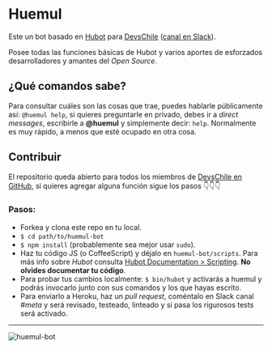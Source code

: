 # Huemul

Este un bot basado en [Hubot](https://hubot.github.com/) para [DevsChile](http://www.devschile.cl) ([canal en Slack](http://devschile.slack.com)).

Posee todas las funciones básicas de Hubot y varios aportes de esforzados desarrolladores y amantes del *Open Source*.

## ¿Qué comandos sabe?

Para consultar cuáles son las cosas que trae, puedes hablarle públicamente así: `@huemul help`, si quieres preguntarle en privado, debes ir a *direct messages*, escribirle a **@huemul** y simplemente decir: `help`.  Normalmente es muy rápido, a menos que esté ocupado en otra cosa.

## Contribuir

El repositorio queda abierto para todos los miembros de [DevsChile en GitHub](https://github.com/devschile), si quieres agregar alguna función sigue los pasos 👇👇👇

### Pasos:

- Forkea y clona este repo en tu local.
- `$ cd path/to/huemul-bot`
- `$ npm install` (probablemente sea mejor usar `sudo`).
- Haz tu código JS (o CoffeeScript) y déjalo en `huemul-bot/scripts`. Para más info sobre *Hubot* consulta [Hubot Documentation > Scripting](https://hubot.github.com/docs/scripting/). **No olvides documentar tu código**.
- Para probar tus cambios localmente: `$ bin/hubot` y activarás a huemul y podrás invocarlo junto con sus comandos y los que hayas escrito.
- Para enviarlo a Heroku, haz un _pull request_, coméntalo en Slack canal *#meta* y será revisado, testeado, linteado y si pasa los rigurosos tests será activado.

---

![huemul-bot](http://www.revistalajunta.com/lajunta/wp-content/uploads/2015/01/4222Huemul_Perfil_Laid_700.jpg)
